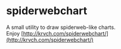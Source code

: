 # spiderwebchart
A small utility to draw spiderweb-like charts.  
Enjoy [http://krvch.com/spiderwebchart/](http://krvch.com/spiderwebchart/)

